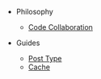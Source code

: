- Philosophy
	- [Code Collaboration](./philosophy/code-collaboration.md)

- Guides
	- [Post Type](./guides/Post_Type.md)
	- [Cache](./guides/Cache.md)